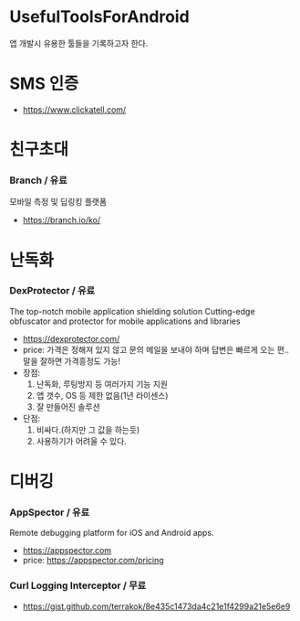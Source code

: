 # UsefulToolsForAndroid
앱 개발시 유용한 툴들을 기록하고자 한다.

# SMS 인증
 * https://www.clickatell.com/
 
# 친구초대
### Branch / 유료
모바일 측정 및 딥링킹 플랫폼
 * https://branch.io/ko/

# 난독화
### DexProtector / 유료
The top-notch mobile application shielding solution
Cutting-edge obfuscator and protector for mobile applications and libraries
* https://dexprotector.com/
* price: 가격은 정해져 있지 않고 문의 메일을 보내야 하며 답변은 빠르게 오는 편.. 말을 잘하면 가격흥정도 가능!
* 장점: 
  1. 난독화, 루팅방지 등 여러가지 기능 지원
  2. 앱 갯수, OS 등 제한 없음(1년 라이센스)
  2. 잘 만들어진 솔루션
* 단점: 
  1. 비싸다.(하지만 그 값을 하는듯)
  2. 사용하기가 어려울 수 있다.


# 디버깅
### AppSpector / 유료
Remote debugging platform for iOS and Android apps.
* https://appspector.com
* price: https://appspector.com/pricing

### Curl Logging Interceptor / 무료
* https://gist.github.com/terrakok/8e435c1473da4c21e1f4299a21e5e6e9

